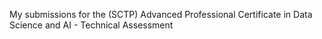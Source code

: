 My submissions for the (SCTP) Advanced Professional Certificate in Data Science and AI - Technical Assessment
